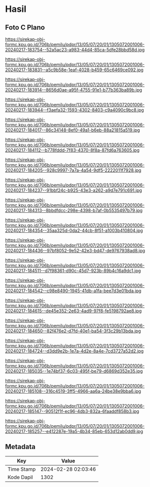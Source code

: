 # Hasil

## Foto C Plano

https://sirekap-obj-formc.kpu.go.id/706b/pemilu/pdpr/13/05/07/20/01/1305072001006-20240217-183754--52a5ac23-a983-44d4-85ca-5dfe28bbd58d.jpg

https://sirekap-obj-formc.kpu.go.id/706b/pemilu/pdpr/13/05/07/20/01/1305072001006-20240217-183831--a5c9b58e-1eaf-4028-b459-65c6469ce092.jpg

https://sirekap-obj-formc.kpu.go.id/706b/pemilu/pdpr/13/05/07/20/01/1305072001006-20240217-183914--8656d0ae-a95f-4755-91e1-b77b363ba89b.jpg

https://sirekap-obj-formc.kpu.go.id/706b/pemilu/pdpr/13/05/07/20/01/1305072001006-20240217-183944--f3aefa32-1593-4302-8403-c9a4090c9bc8.jpg

https://sirekap-obj-formc.kpu.go.id/706b/pemilu/pdpr/13/05/07/20/01/1305072001006-20240217-184017--86c34148-8ef0-49a1-b6eb-88a21815a519.jpg

https://sirekap-obj-formc.kpu.go.id/706b/pemilu/pdpr/13/05/07/20/01/1305072001006-20240217-184112--b778fddd-7f83-4370-8f8a-87fd6a763605.jpg

https://sirekap-obj-formc.kpu.go.id/706b/pemilu/pdpr/13/05/07/20/01/1305072001006-20240217-184205--928c9997-7a7a-4a54-9df5-2222011f7928.jpg

https://sirekap-obj-formc.kpu.go.id/706b/pemilu/pdpr/13/05/07/20/01/1305072001006-20240217-184237--91bbf24c-b925-43e3-a262-a9d7e791c691.jpg

https://sirekap-obj-formc.kpu.go.id/706b/pemilu/pdpr/13/05/07/20/01/1305072001006-20240217-184313--8bbdfdcc-298e-4398-b7af-0b5535497b79.jpg

https://sirekap-obj-formc.kpu.go.id/706b/pemilu/pdpr/13/05/07/20/01/1305072001006-20240217-184354--35aa325d-0da2-44cb-8f51-a1003b410804.jpg

https://sirekap-obj-formc.kpu.go.id/706b/pemilu/pdpr/13/05/07/20/01/1305072001006-20240217-184436--97bf8052-9e52-42e3-bd47-de9767938ad8.jpg

https://sirekap-obj-formc.kpu.go.id/706b/pemilu/pdpr/13/05/07/20/01/1305072001006-20240217-184511--d7f98361-d90c-45d7-923b-89b4c16a9dc1.jpg

https://sirekap-obj-formc.kpu.go.id/706b/pemilu/pdpr/13/05/07/20/01/1305072001006-20240217-184542--c98e8490-1945-41db-a1fa-bee7d3e01bda.jpg

https://sirekap-obj-formc.kpu.go.id/706b/pemilu/pdpr/13/05/07/20/01/1305072001006-20240217-184615--de45e352-2e63-4ad9-97f8-fe5198792ae8.jpg

https://sirekap-obj-formc.kpu.go.id/706b/pemilu/pdpr/13/05/07/20/01/1305072001006-20240217-184650--82f476e2-d7fd-40e1-ba54-3f3c29b13bda.jpg

https://sirekap-obj-formc.kpu.go.id/706b/pemilu/pdpr/13/05/07/20/01/1305072001006-20240217-184724--d3dd9e2b-1e7a-4d2e-8a4e-7cd3727a52d2.jpg

https://sirekap-obj-formc.kpu.go.id/706b/pemilu/pdpr/13/05/07/20/01/1305072001006-20240217-185035--1e74bf37-6c03-495f-be79-d6869d352e35.jpg

https://sirekap-obj-formc.kpu.go.id/706b/pemilu/pdpr/13/05/07/20/01/1305072001006-20240217-185108--316c4519-3ff5-4966-aa6a-24be38e9bba6.jpg

https://sirekap-obj-formc.kpu.go.id/706b/pemilu/pdpr/13/05/07/20/01/1305072001006-20240217-185147--90512f1f-ec96-4db3-832a-6faaddf858b3.jpg

https://sirekap-obj-formc.kpu.go.id/706b/pemilu/pdpr/13/05/07/20/01/1305072001006-20240217-185257--e412287e-19a5-4b34-85eb-653d12ab0dd9.jpg


## Metadata

| Key        | Value               |
| ---------- | ------------------- |
| Time Stamp | 2024-02-28 02:03:46 |
| Kode Dapil | 1302                |



